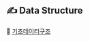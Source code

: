 ## ✍ Data Structure

📌 [기초데이터구조](https://github.com/alsrud9909/Problem_Solving/tree/main/data_structure/%EA%B8%B0%EC%B4%88%EB%8D%B0%EC%9D%B4%ED%84%B0%EA%B5%AC%EC%A1%B0)
